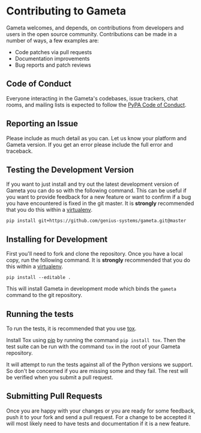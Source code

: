 # Contributing to Gameta

Gameta welcomes, and depends, on contributions from developers and users in
the open source community. Contributions can be made in a number of ways, a
few examples are:

- Code patches via pull requests
- Documentation improvements
- Bug reports and patch reviews

## Code of Conduct

Everyone interacting in the Gameta's codebases, issue trackers, chat
rooms, and mailing lists is expected to follow the [PyPA Code of Conduct].

## Reporting an Issue

Please include as much detail as you can. Let us know your platform and 
Gameta version. If you get an error please include the full error and 
traceback.

## Testing the Development Version

If you want to just install and try out the latest development version of
Gameta you can do so with the following command. This can be useful if you
want to provide feedback for a new feature or want to confirm if a bug you
have encountered is fixed in the git master. It is **strongly** recommended
that you do this within a [virtualenv].

```shell
pip install git+https://github.com/genius-systems/gameta.git@master
```

## Installing for Development

First you'll need to fork and clone the repository. Once you have a local
copy, run the following command. It is **strongly** recommended that you do
this within a [virtualenv].

```shell
pip install --editable .
```

This will install Gameta in development mode which binds the `gameta` command
to the git repository.

## Running the tests

To run the tests, it is recommended that you use [tox].

Install Tox using [pip] by running the command `pip install tox`.
Then the test suite can be run with the command `tox` in the
root of your Gameta repository.

It will attempt to run the tests against all of the Python versions we 
support. So don't be concerned if you are missing some and they fail. 
The rest will be verified when you submit a pull request.

## Submitting Pull Requests

Once you are happy with your changes or you are ready for some feedback, push
it to your fork and send a pull request. For a change to be accepted it will
most likely need to have tests and documentation if it is a new feature.

[virtualenv]: https://virtualenv.pypa.io/en/latest/user_guide.html
[pip]: https://pip.pypa.io/en/stable/
[tox]: https://tox.readthedocs.io/en/latest/
[PyPA Code of Conduct]: https://www.pypa.io/en/latest/code-of-conduct/
